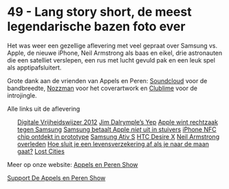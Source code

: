 # 49 - Lang story short, de meest legendarische bazen foto ever

<p>Het was weer een gezellige aflevering met veel gepraat over Samsung vs. Apple, de nieuwe iPhone, Neil Armstrong als baas en eikel, drie astronauten die een satelliet verslepen, een rus met lucht gevuld pak en een leuk spel als apptipafsluitert.</p>

<p>Grote dank aan de vrienden van Appels en Peren: <a href="http://soundcloud.com/">Soundcloud</a> voor de bandbreedte, <a href="http://www.nozzman.com/">Nozzman</a> voor het coverartwork en <a href="http://twitter.com/#!/clublime">Clublime</a> voor de introjingle.</p>

<p>Alle links uit de aflevering</p>

<ul><a href="http://digitalevrijheidswijzer.nl/">Digitale Vrijheidswijzer 2012</a>
<a href="http://www.loopinsight.com/2012/08/28/nfc-on-the-new-iphone/">Jim Dalrymple’s Yep</a>
<a href="http://www.theverge.com/2012/8/24/3266571/apple-decisively-wins-samsung-trial-what-it-means">Apple wint rechtzaak tegen Samsung</a>
<a href="http://www.guardian.co.uk/technology/blog/2012/aug/29/apple-samsung-trucks-nickels-fake">Samsung betaalt Apple <em>niet</em> uit in stuivers</a>
<a href="http://9to5mac.com/2012/08/27/does-the-latest-iphone-parts-leak-suggest-front-facing-nfc-hardware/">iPhone NFC chip ontdekt in prototype</a>
<a href="http://www.theverge.com/2012/8/29/3277005/samsung-ativ-s-windows-phone-8">Samsung Ativ S</a>
<a href="http://www.theverge.com/2012/8/30/3277001/htc-desire-x-pictures-preview-specs-release-date">HTC Desire X</a>
<a href="http://arstechnica.com/science/2012/08/a-hero-for-all-mankind-neil-armstrong-passes-at-age-82/">Neil Armstrong overleden</a>
<a href="http://www.npr.org/blogs/money/2012/08/30/160267398/what-the-apollo-astronauts-did-for-life-insurance">Hoe sluit je een levensverzekering af als je naar de maan gaat?</a>
<a href="http://clk.tradedoubler.com/click?p=24371&amp;a=2052533&amp;g=11696689&amp;url=http://itunes.apple.com/nl/app/lost-cities/id465062454?mt=8">Lost Cities</a>
</ul>

<p>Meer op onze website: <a href="http://appelsenperenshow.nl/">Appels en Peren Show</a></p><p><a href="https://www.patreon.com/appelsenperenshow" rel="payment">Support De Appels en Peren Show</a></p>